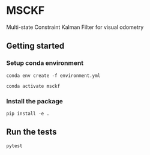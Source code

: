 # MSCKF
Multi-state Constraint Kalman Filter for visual odometry

## Getting started

### Setup conda environment

```conda env create -f environment.yml```

```conda activate msckf```

### Install the package

```pip install -e .```

## Run the tests

```pytest```